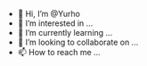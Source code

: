- 👋 Hi, I’m @Yurho
- 👀 I’m interested in ...
- 🌱 I’m currently learning ...
- 💞️ I’m looking to collaborate on ...
- 📫 How to reach me ...

<!---
Yurho/Yurho is a ✨ special ✨ repository because its `README.md` (this file) appears on your GitHub profile.
You can click the Preview link to take a look at your changes.
--->
